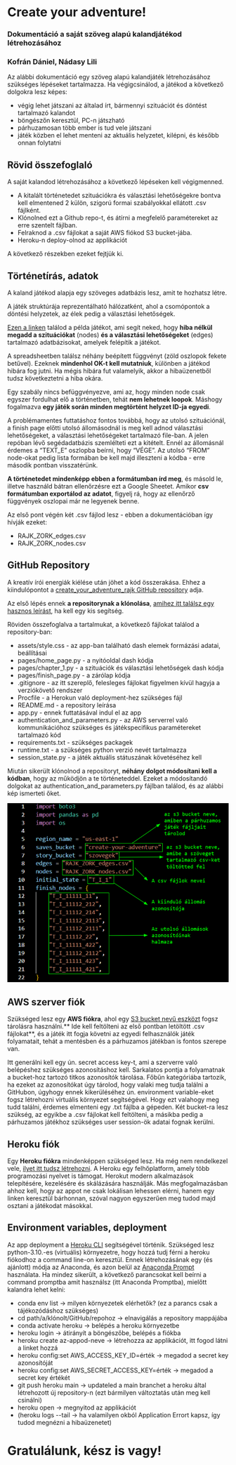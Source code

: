 
# Create your adventure!
### Dokumentáció a saját szöveg alapú kalandjátékod létrehozásához
### Kofrán Dániel, Nádasy Lili 

Az alábbi dokumentáció egy szöveg alapú kalandjáték létrehozásához szükséges lépéseket tartalmazza. Ha végigcsinálod, a játékod a következő dolgokra lesz képes: 
- végig lehet játszani az általad írt, bármennyi szituációt és döntést tartalmazó kalandot
- böngészőn keresztül, PC-n játszható
- párhuzamosan több ember is tud vele játszani
- játék közben el lehet menteni az aktuális helyzetet, kilépni, és később onnan folytatni 

## Rövid összefoglaló

A saját kalandod létrehozásához a következő lépéseken kell végigmenned.
- A kitalált történetedet szituációkra és választási lehetőségekre bontva kell elmentened 2 külön, szigorú formai szabályokkal ellátott .csv fájlként.
- Klónolned ezt a Github repo-t, és átírni a megfelelő paramétereket az erre szentelt fájlban.
- Felraknod a .csv fájlokat a saját AWS fiókod S3 bucket-jába.
- Heroku-n deploy-olnod az applikációt

A következő részekben ezeket fejtjük ki.


## Történetírás, adatok


A kaland játékod alapja egy szöveges adatbázis lesz, amit te hozhatsz létre.

A játék struktúrája reprezentálható hálózatként, ahol a csomópontok a döntési helyzetek, az élek pedig a választási lehetőségek.

[Ezen a linken](https://docs.google.com/spreadsheets/d/15zoYvlXV7RlHADRWOu5du17LMPyK_JtH257VcmXiH8E/edit?usp=sharing) találod a példa játékot, ami segít neked, hogy **hiba nélkül megadd a szituációkat** (nodes) **és a választási lehetőségeket** (edges) tartalmazó adatbázisokat, amelyek felépítik a játékot. 



A spreadsheetben találsz néhány beépített függvényt (zöld oszlopok fekete betűvel). Ezeknek **mindenhol OK-t kell mutatniuk**, különben a játékod hibára fog jutni. Ha mégis hibára fut valamelyik, akkor a hibaüzenetből tudsz következtetni a hiba okára.


Egy szabály nincs befüggvényezve, ami az, hogy minden node csak egyszer fordulhat elő a történetben, tehát **nem lehetnek loopok**. Máshogy fogalmazva **egy játék során minden megtörtént helyzet ID-ja egyedi**.


A problémamentes futtatáshoz fontos továbbá, hogy az utolsó szituációnál, a finish page előtti utolsó állomásodnál is meg kell adnod választási lehetőségeket, a választási lehetőségeket tartalmazó file-ban. A jelen repóban lévő segédadatbázis szemlélteti ezt a kitételt. Ennél az állomásnál érdemes a “TEXT_E” oszlopba beírni, hogy “VÉGE”. Az utolsó “FROM” node-okat pedig lista formában be kell majd illeszteni a kódba - erre második pontban visszatérünk.


**A történetedet mindenképp ebben a formátumban írd meg**, és másold le, illetve használd bátran ellenőrzésre ezt a Google Sheetet. Amikor **csv formátumban exportálod az adatot**, figyelj rá, hogy az ellenőrző függvények oszlopai már ne legyenek benne. 


Az első pont végén két .csv fájlod lesz - ebben a dokumentációban így hívják ezeket: 
- RAJK_ZORK_edges.csv
- RAJK_ZORK_nodes.csv


## GitHub Repository


A kreatív írói energiák kiélése után jöhet a kód összerakása. Ehhez a kiindulópontot a [create_your_adventure_rajk GitHub repository](https://github.com/lilibenedikta/create_your_adventure_rajk) adja. 

Az első lépés ennek **a repositorynak a klónolása**, [amihez itt találsz egy hasznos leírást](https://www.educative.io/answers/how-to-clone-a-git-repository-using-the-command-line), ha kell egy kis segítség.

Röviden összefoglalva a tartalmukat, a következő fájlokat találod a repository-ban: 

- assets/style.css - az app-ban található dash elemek formázási adatai, beállításai
- pages/home_page.py - a nyitóoldal dash kódja
- pages/chapter_1.py - a szituációk és választási lehetőségek dash kódja
- pages/finish_page.py - a zárólap kódja
- .gitignore - az itt szereplő, felesleges fájlokat figyelmen kívül hagyja a verziókövető rendszer
- Procfile - a Herokun való deployment-hez szükséges fájl
- README.md - a repository leírása
- app.py - ennek futtatásával indul el az app
- authentication_and_parameters.py - az AWS serverrel való kommunikációhoz szükséges és játékspecifikus paramétereket tartalmazó kód
- requirements.txt - szükséges packagek
- runtime.txt - a szükséges python verzió nevét tartalmazza
- session_state.py - a játék aktuális státuszának követéséhez kell

Miután sikerült klónolnod a repositoryt, **néhány dolgot módosítani kell a kódban**, hogy az működjön a te történeteddel. Ezeket a módosítandó dolgokat az authentication_and_parameters.py fájlban találod, és az alábbi kép ismerteti őket.

![alt text](https://github.com/lilibenedikta/create_your_adventure_rajk/blob/update_markdown/docu_image.png?raw=true)


## AWS szerver fiók

Szükséged lesz egy **AWS fiókra**, ahol egy [S3 bucket nevű eszközt](https://towardsdatascience.com/how-to-upload-and-download-files-from-aws-s3-using-python-2022-4c9b787b15f2) fogsz tárolásra használni.** Ide kell feltölteni az első pontban letöltött .csv fájlokat**, és a játék itt fogja követni az egyedi felhasználók játék folyamatait, tehát a mentésben és a párhuzamos játékban is fontos szerepe van.

Itt generálni kell egy ún. secret access key-t, ami a szerverre való belépéshez szükséges azonosításhoz kell. Sarkalatos pontja a folyamatnak a bucket-hoz tartozó titkos azonosítók tárolása. Főbűn kategóriába tartozik, ha ezeket az azonosítókat úgy tárolod, hogy valaki meg tudja találni a GitHubon, úgyhogy ennek kikerüléséhez ún. environment variable-eket fogsz létrehozni virtuális környezet segítségével. Hogy ezt valahogy meg tudd találni, érdemes elmenteni egy .txt fájlba a gépeden. 
Két bucket-ra lesz szükség, az egyikbe a .csv fájlokat kell feltölteni, a másikba pedig a párhuzamos játékhoz szükséges user session-ök adatai fognak kerülni.


## Heroku fiók

Egy **Heroku fiókra** mindenképpen szükséged lesz. Ha még nem rendelkezel vele, [ilyet itt tudsz létrehozni](https://signup.heroku.com/login). A Heroku egy felhőplatform, amely több programozási nyelvet is támogat. Herokut modern alkalmazások telepítésére, kezelésére és skálázására használják. 
Más megfogalmazásban ahhoz kell, hogy az appot ne csak lokálisan lehessen elérni, hanem egy linken keresztül bárhonnan, szóval nagyon egyszerűen meg tudod majd osztani a játékodat másokkal. 


## Environment variables, deployment

Az app deployment a [Heroku CLI](https://devcenter.heroku.com/articles/heroku-cli) segítségével történik. Szükséged lesz python-3.10.-es (virtuális) környezetre, hogy hozzá tudj férni a heroku fiókodhoz a command line-on keresztül. Ennek létrehozásának egy (és ajánlott) módja az Anaconda, és azon belül az [Anaconda Prompt](https://docs.conda.io/projects/conda/en/latest/user-guide/tasks/manage-environments.html) használata. 
Ha mindez sikerült, a következő parancsokat kell beírni a command promptba amit használsz (itt Anaconda Promptba), mielőtt kalandra lehet kelni:

- conda env list → milyen környezetek elérhetők? (ez a parancs csak a tájékozódáshoz szükséges)
- cd path/a/klónolt/GitHub/repohoz → elnavigálás a repository mappájába
- conda activate heroku → belépés a heroku környezetbe
- heroku login → átirányít a böngészőbe, belépés a fiókba
- heroku create az-appod-neve → létrehozza az applikációt, itt fogod látni a linket hozzá
- heroku config:set AWS_ACCESS_KEY_ID=érték → megadod a secret key azonosítóját
- heroku config:set AWS_SECRET_ACCESS_KEY=érték → megadod a secret key értékét
- git push heroku main → updateled a main branchet a heroku által létrehozott új repository-n (ezt bármilyen változtatás után meg kell csinálni)
- heroku open → megnyitod az applikációt
- (heroku logs --tail → ha valamilyen okból Application Errort kapsz, így tudod megnézni a hibaüzenetet)

# Gratulálunk, kész is vagy!

